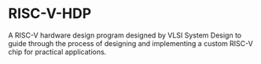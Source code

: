 # RISC-V-HDP
A RISC-V hardware design program designed by VLSI System Design to guide through the process of designing and implementing a custom RISC-V chip for practical applications.
